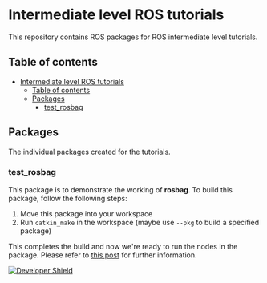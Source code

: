# Intermediate level ROS tutorials

This repository contains ROS packages for ROS intermediate level tutorials.

## Table of contents

- [Intermediate level ROS tutorials](#intermediate-level-ros-tutorials)
  - [Table of contents](#table-of-contents)
  - [Packages](#packages)
    - [test_rosbag](#testrosbag)

## Packages

The individual packages created for the tutorials.

### test_rosbag

This package is to demonstrate the working of **rosbag**. To build this package, follow the following steps:

1. Move this package into your workspace
2. Run `catkin_make` in the workspace (maybe use `--pkg` to build a specified package)

This completes the build and now we're ready to run the nodes in the package. Please refer to [this post][blog-post-test-rosbag] for further information.

[![Developer Shield](https://img.shields.io/badge/Developer-TheProjectsGuy-blue)][dev-link]

[dev-link]: https://github.com/TheProjectsGuy
[blog-post-test-rosbag]: https://sites.google.com/view/no-boredom/home/learning/ros/ros-intermediate/ros-rosbag
